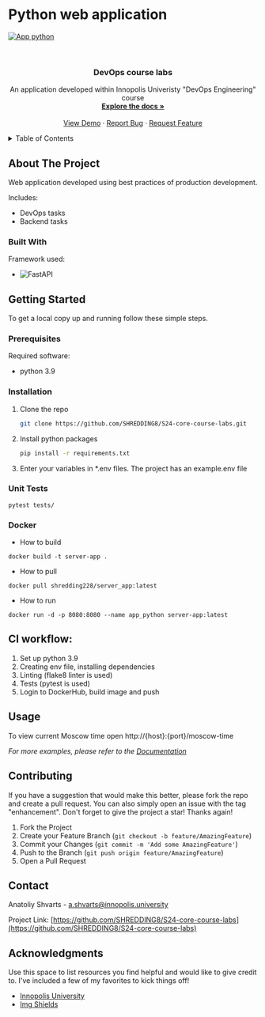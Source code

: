 # Python web application

[![App python](https://github.com/SHREDDING8/S24-core-course-labs/actions/workflows/app_python.yml/badge.svg)](https://github.com/SHREDDING8/S24-core-course-labs/actions/workflows/app_python.yml)


<!-- PROJECT LOGO -->
<br />
<div align="center">
  <h3 align="center">DevOps course labs</h3>
  <p align="center">
    An application developed within Innopolis Univeristy "DevOps Engineering" course
    <br />
    <a href="https://github.com/SHREDDING8/S24-core-course-labs"><strong>Explore the docs »</strong></a>
    <br />
    <br />
    <a href="https://github.com/SHREDDING8/S24-core-course-labs">View Demo</a>
    ·
    <a href="https://github.com/SHREDDING8/S24-core-course-labs/issues">Report Bug</a>
    ·
    <a href="https://github.com/SHREDDING8/S24-core-course-labs/issues">Request Feature</a>
  </p>
</div>

<!-- TABLE OF CONTENTS -->
<details>
  <summary>Table of Contents</summary>
  <ol>
    <li>
      <a href="#about-the-project">About The Project</a>
      <ul>
        <li><a href="#built-with">Built With</a></li>
      </ul>
    </li>
    <li>
      <a href="#getting-started">Getting Started</a>
      <ul>
        <li><a href="#prerequisites">Prerequisites</a></li>
        <li><a href="#installation">Installation</a></li>
      </ul>
    </li>
    <li><a href="#usage">Usage</a></li>
    <li><a href="#contributing">Contributing</a></li>
    <li><a href="#contact">Contact</a></li>
    <li><a href="#acknowledgments">Acknowledgments</a></li>
  </ol>
</details>

<!-- ABOUT THE PROJECT -->
## About The Project

Web application developed using best practices of production development.

Includes:

* DevOps tasks
* Backend tasks

### Built With

Framework used:

* ![FastAPI][FastAPI]

<!-- GETTING STARTED -->
## Getting Started

To get a local copy up and running follow these simple steps.

### Prerequisites

Required software:

* python 3.9

### Installation

1. Clone the repo

   ```sh
   git clone https://github.com/SHREDDING8/S24-core-course-labs.git
   ```

2. Install python packages

   ```sh
   pip install -r requirements.txt
   ```

3. Enter your variables in *.env files. The project has an example.env file

### Unit Tests
```shell
pytest tests/
```

### Docker

* How to build

```shell
docker build -t server-app .
```

* How to pull

```shell
docker pull shredding228/server_app:latest 
```

* How to run

```shell
docker run -d -p 8080:8080 --name app_python server-app:latest 
```

## CI workflow:
1. Set up python 3.9
2. Creating env file, installing dependencies 
3. Linting (flake8 linter is used)
4. Tests (pytest is used)
5. Login to DockerHub, build image and push 

<!-- USAGE EXAMPLES -->
## Usage

To view current Moscow time open http://{host}:{port}/moscow-time

_For more examples, please refer to the [Documentation](https://example.com)_

<!-- CONTRIBUTING -->
## Contributing

If you have a suggestion that would make this better, please fork the repo and create a pull request. You can also simply open an issue with the tag "enhancement".
Don't forget to give the project a star! Thanks again!

1. Fork the Project
2. Create your Feature Branch (`git checkout -b feature/AmazingFeature`)
3. Commit your Changes (`git commit -m 'Add some AmazingFeature'`)
4. Push to the Branch (`git push origin feature/AmazingFeature`)
5. Open a Pull Request

<!-- CONTACT -->
## Contact

Anatoliy Shvarts - a.shvarts@innopolis.university

Project Link: [https://github.com/SHREDDING8/S24-core-course-labs](https://github.com/SHREDDING8/S24-core-course-labs)

<!-- ACKNOWLEDGMENTS -->
## Acknowledgments

Use this space to list resources you find helpful and would like to give credit to. I've included a few of my favorites to kick things off!

* [Innopolis University](https://innopolis.university/)
* [Img Shields](https://shields.io)

<!-- MARKDOWN LINKS & IMAGES -->
<!-- https://www.markdownguide.org/basic-syntax/#reference-style-links -->
[FastAPI]: https://img.shields.io/badge/FastAPI-009688?style=for-the-badge&logo=FastAPI&logoColor=white